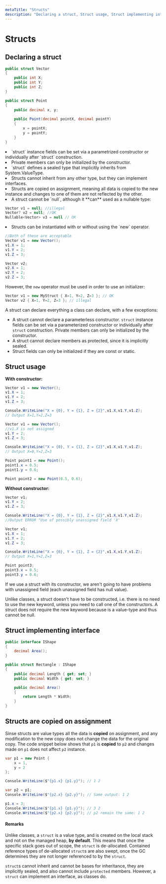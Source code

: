 ```yaml
---
metaTitle: "Structs"
description: "Declaring a struct, Struct usage, Struct implementing interface, Structs are copied on assignment"
---
```


# Structs



## Declaring a struct


```cs
public struct Vector 
{
    public int X;
    public int Y;
    public int Z;
}

public struct Point
{
    public decimal x, y;
    
    public Point(decimal pointX, decimal pointY)
    {
        x = pointX;
        y = pointY;
    }
}

```


<li>
`struct` instance fields can be set via a parametrized constructor or individually after `struct` construction.
</li>
<li>
Private members can only be initialized by the constructor.
</li>
<li>
`struct` defines a sealed type that implicitly inherits from System.ValueType.
</li>
<li>
Structs cannot inherit from any other type, but they can implement interfaces.
</li>
<li>
Structs are copied on assignment, meaning all data is copied to the new instance and changes to one of them are not reflected by the other.
</li>
<li>
A struct cannot be `null`, although it **can** used as a nullable type:

```cs
Vector v1 = null; //illegal
Vector? v2 = null; //OK
Nullable<Vector> v3 = null // OK

```


</li>
<li>
Structs can be instantiated with or without using the `new` operator.

```cs
//Both of these are acceptable
Vector v1 = new Vector();
v1.X = 1;
v1.Y = 2;
v1.Z = 3;

Vector v2;
v2.X = 1;
v2.Y = 2;
v2.Z = 3;

```


However, the `new` operator must be used in order to use an initializer:

```cs
Vector v1 = new MyStruct { X=1, Y=2, Z=3 }; // OK
Vector v2 { X=1, Y=2, Z=3 }; // illegal

```


</li>

A struct can declare everything a class can declare, with a few exceptions:

- A struct cannot declare a parameterless constructor. `struct` instance fields can be set via a parameterized constructor or individually after `struct` construction. Private members can only be initialized by the constructor.
- A struct cannot declare members as protected, since it is implicitly sealed.
- Struct fields can only be initialized if they are const or static.



## Struct usage


**With constructor:**

```cs
Vector v1 = new Vector();
v1.X = 1;
v1.Y = 2;
v1.Z = 3;

Console.WriteLine("X = {0}, Y = {1}, Z = {2}",v1.X,v1.Y,v1.Z);
// Output X=1,Y=2,Z=3

Vector v1 = new Vector();
//v1.X is not assigned
v1.Y = 2;
v1.Z = 3;

Console.WriteLine("X = {0}, Y = {1}, Z = {2}",v1.X,v1.Y,v1.Z);
// Output X=0,Y=2,Z=3

Point point1 = new Point();
point1.x = 0.5;
point1.y = 0.6;

Point point2 = new Point(0.5, 0.6);

```

**Without constructor:**

```cs
Vector v1;
v1.Y = 2;
v1.Z = 3;

Console.WriteLine("X = {0}, Y = {1}, Z = {2}",v1.X,v1.Y,v1.Z);
//Output ERROR "Use of possibly unassigned field 'X'

Vector v1;
v1.X = 1;
v1.Y = 2;
v1.Z = 3;

Console.WriteLine("X = {0}, Y = {1}, Z = {2}",v1.X,v1.Y,v1.Z);
// Output X=1,Y=2,Z=3

Point point3;
point3.x = 0.5;
point3.y = 0.6;

```

If we use a struct with its constructor, we aren't going to have problems with unassigned field (each unassigned field has null value).

Unlike classes, a struct doesn't have to be constructed, i.e. there is no need to use the new keyword, unless you need to call one of the constructors. A struct does not require the new keyword because is a value-type and thus cannot be null.



## Struct implementing interface


```cs
public interface IShape
{
    decimal Area();
}

public struct Rectangle : IShape
{
    public decimal Length { get; set; }
    public decimal Width { get; set; }

    public decimal Area()
    {
        return Length * Width;
    }
}

```



## Structs are copied on assignment


Sinse structs are value types all the data is **copied** on assignment, and any modification to the new copy does not change the data for the original copy. The code snippet below shows that `p1` is **copied** to `p2` and changes made on `p1` does not affect `p2` instance.

```cs
var p1 = new Point {
    x = 1,
    y = 2
};

Console.WriteLine($"{p1.x} {p1.y}"); // 1 2

var p2 = p1;
Console.WriteLine($"{p2.x} {p2.y}"); // Same output: 1 2

p1.x = 3;
Console.WriteLine($"{p1.x} {p1.y}"); // 3 2
Console.WriteLine($"{p2.x} {p2.y}"); // p2 remain the same: 1 2

```



#### Remarks


Unlike classes, a `struct` is a value type, and is created on the local stack and not on the managed heap, **by default**. This means that once the specific stack goes out of scope, the `struct` is de-allocated. Contained reference types of de-allocated `struct`s are also swept, once the GC determines they are not longer referenced to by the `struct`.

`struct`s cannot inherit and cannot be bases for inheritance, they are implicitly sealed, and also cannot include `protected` members. However, a `struct` can implement an interface, as classes do.

